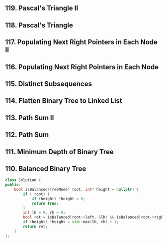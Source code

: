 ## 119. Pascal's Triangle II  
## 118. Pascal's Triangle 
## 117. Populating Next Right Pointers in Each Node II  
## 116. Populating Next Right Pointers in Each Node 
## 115. Distinct Subsequences 
## 114. Flatten Binary Tree to Linked List  
## 113. Path Sum II 
## 112. Path Sum  
## 111. Minimum Depth of Binary Tree  
## 110. Balanced Binary Tree

```cpp
class Solution {
public:
    bool isBalanced(TreeNode* root, int* height = nullptr) {
        if (!root) {
            if (height) *height = 0;
            return true;
        }
        int lh = 0, rh = 0;
        bool ret = isBalanced(root->left, &lh) && isBalanced(root->right, &rh) && std::abs(lh - rh) <= 1;
        if (height) *height = std::max(lh, rh) + 1;
        return ret;
    }
};
```

